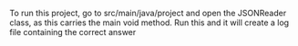 To run this project, go to src/main/java/project and open the JSONReader class, as this carries the main void method. 
Run this and it will create a log file containing the correct answer